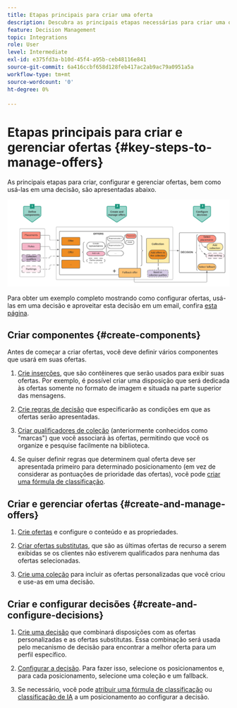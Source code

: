 ```yaml
---
title: Etapas principais para criar uma oferta
description: Descubra as principais etapas necessárias para criar uma oferta
feature: Decision Management
topic: Integrations
role: User
level: Intermediate
exl-id: e375fd3a-b10d-45f4-a95b-ceb48116e841
source-git-commit: 6a416ccbf658d128feb417ac2ab9ac79a0951a5a
workflow-type: tm+mt
source-wordcount: '0'
ht-degree: 0%

---
```


# Etapas principais para criar e gerenciar ofertas {#key-steps-to-manage-offers}

As principais etapas para criar, configurar e gerenciar ofertas, bem como usá-las em uma decisão, são apresentadas abaixo.

![](../assets/offer-create-manage-process.png)

Para obter um exemplo completo mostrando como configurar ofertas, usá-las em uma decisão e aproveitar esta decisão em um email, confira [esta página](../offers-e2e.md).

## Criar componentes {#create-components}

Antes de começar a criar ofertas, você deve definir vários componentes que usará em suas ofertas.

1. [Crie inserções](creating-placements.md), que são contêineres que serão usados para exibir suas ofertas. Por exemplo, é possível criar uma disposição que será dedicada às ofertas somente no formato de imagem e situada na parte superior das mensagens.

1. [Crie regras de decisão](creating-decision-rules.md) que especificarão as condições em que as ofertas serão apresentadas.

1. [Criar qualificadores de coleção](creating-tags.md) (anteriormente conhecidos como &quot;marcas&quot;) que você associará às ofertas, permitindo que você os organize e pesquise facilmente na biblioteca.

1. Se quiser definir regras que determinem qual oferta deve ser apresentada primeiro para determinado posicionamento (em vez de considerar as pontuações de prioridade das ofertas), você pode [criar uma fórmula de classificação](../ranking/create-ranking-formulas.md).

<!--
<table style="table-layout:fixed">
<tr style="border: 0;">
<td>
<img src="../../assets/do-not-localize/icon-placement.svg" width="60px">
<div>
<a href="../offer-library/creating-placements.md">Create placements</a>
</div>
<p>
</td>
<td>
<img src="../../assets/do-not-localize/icon-rules.svg" width="60px">
<div>
<a href="../offer-library/creating-decision-rules.md">Create decision rules</a>
</div>
<p>
<td>
<img src="../../assets/do-not-localize/icon-tags.svg" width="60px">
<div>
<a href="../offer-library/creating-tags.md">Create collection qualifiers</a>
</div>
<p>
</td>
<td>
<img src="../../assets/do-not-localize/icon-ranking.svg" width="60px">
<div>
<a href="../ranking/create-ranking-formulas.md">Create ranking formulas</a>
</div>
<p>
</td>
</tr>
</table>
-->

## Criar e gerenciar ofertas {#create-and-manage-offers}

1. [Crie ofertas](creating-personalized-offers.md) e configure o conteúdo e as propriedades.

1. [Criar ofertas substitutas](creating-fallback-offers.md), que são as últimas ofertas de recurso a serem exibidas se os clientes não estiverem qualificados para nenhuma das ofertas selecionadas.

1. [Crie uma coleção](creating-collections.md) para incluir as ofertas personalizadas que você criou e use-as em uma decisão.

<!--
<table style="table-layout:fixed">
<tr style="border: 0;">
<td>
<img src="../../assets/do-not-localize/icon-offer.svg" width="60px">
<div>
<a href="../offer-library/creating-personalized-offers.md">Create offers</a>
</div>
<p>
</td>
<td>
<img src="../../assets/do-not-localize/icon-fallback.svg" width="60px">
<div>
<a href="../offer-library/creating-fallback-offers.md">Create fallback offers</a>
</div>
<p>
</td>
<td>
<img src="../../assets/do-not-localize/icon-collection.svg" width="60px">
<div>
<a href="../offer-library/creating-collections.md">Create collections</a>
</div>
<p>
</td>
</tr>
</table>
-->

## Criar e configurar decisões {#create-and-configure-decisions}

1. [Crie uma decisão](../offer-activities/create-offer-activities.md) que combinará disposições com as ofertas personalizadas e as ofertas substitutas. Essa combinação será usada pelo mecanismo de decisão para encontrar a melhor oferta para um perfil específico.

1. [Configurar a decisão](../offer-activities/create-offer-activities.md#add-decision-scopes). Para fazer isso, selecione os posicionamentos e, para cada posicionamento, selecione uma coleção e um fallback.

1. Se necessário, você pode [atribuir uma fórmula de classificação](../offer-activities/configure-offer-selection.md#assign-ranking-formula) ou [classificação de IA](../offer-activities/configure-offer-selection.md#use-ranking-strategy) a um posicionamento ao configurar a decisão.

<!--
<table style="table-layout:fixed">
<tr style="border: 0;">
<td>
<img src="../../assets/do-not-localize/icon-decision.svg" width="60px">
<div>
<a href="../offer-activities/create-offer-activities.md">Create decisions</a>
</div>
<p>
</td>
<td>
<img src="../../assets/do-not-localize/icon-configure-decision.svg" width="60px">
<div>
<a href="../offer-activities/create-offer-activities.md#add-offers">Configure decisions</a>
</div>
<p>
</td>
<td>
<img src="../../assets/do-not-localize/icon-assign-ranking.svg" width="60px">
<div>
<a href="../offer-activities/configure-offer-selection.md#assign-ranking-formula">Assign ranking</a>
</div>
<p>
</td>
</tr>
</table>
-->